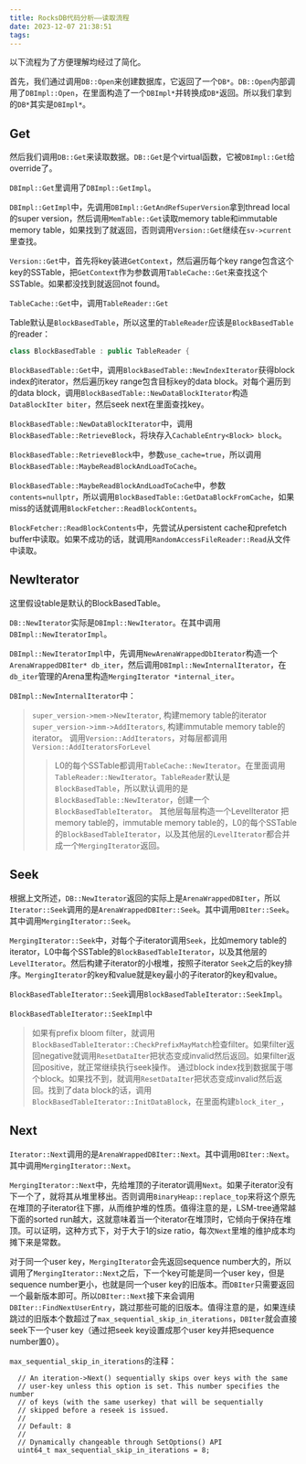 ```yaml
---
title: RocksDB代码分析——读取流程
date: 2023-12-07 21:38:51
tags:
---
```


以下流程为了方便理解均经过了简化。

首先，我们通过调用`DB::Open`来创建数据库，它返回了一个`DB*`。`DB::Open`内部调用了`DBImpl::Open`，在里面构造了一个`DBImpl*`并转换成`DB*`返回。所以我们拿到的`DB*`其实是`DBImpl*`。

## Get

然后我们调用`DB::Get`来读取数据。`DB::Get`是个virtual函数，它被`DBImpl::Get`给override了。

`DBImpl::Get`里调用了`DBImpl::GetImpl`。

`DBImpl::GetImpl`中，先调用`DBImpl::GetAndRefSuperVersion`拿到thread local的super version，然后调用`MemTable::Get`读取memory table和immutable memory table，如果找到了就返回，否则调用`Version::Get`继续在`sv->current`里查找。

`Version::Get`中，首先将key装进`GetContext`，然后遍历每个key range包含这个key的SSTable，把`GetContext`作为参数调用`TableCache::Get`来查找这个SSTable。如果都没找到就返回not found。

`TableCache::Get`中，调用`TableReader::Get`

Table默认是`BlockBasedTable`，所以这里的`TableReader`应该是`BlockBasedTable`的reader：

```cpp
class BlockBasedTable : public TableReader {
```

`BlockBasedTable::Get`中，调用`BlockBasedTable::NewIndexIterator`获得block index的iterator，然后遍历key range包含目标key的data block。对每个遍历到的data block，调用`BlockBasedTable::NewDataBlockIterator`构造`DataBlockIter biter`，然后seek next在里面查找key。

`BlockBasedTable::NewDataBlockIterator`中，调用`BlockBasedTable::RetrieveBlock`，将块存入`CachableEntry<Block> block`。

`BlockBasedTable::RetrieveBlock`中，参数`use_cache=true`，所以调用`BlockBasedTable::MaybeReadBlockAndLoadToCache`。

`BlockBasedTable::MaybeReadBlockAndLoadToCache`中，参数`contents=nullptr`，所以调用`BlockBasedTable::GetDataBlockFromCache`，如果miss的话就调用`BlockFetcher::ReadBlockContents`。

`BlockFetcher::ReadBlockContents`中，先尝试从persistent cache和prefetch buffer中读取。如果不成功的话，就调用`RandomAccessFileReader::Read`从文件中读取。

## NewIterator

这里假设table是默认的BlockBasedTable。

`DB::NewIterator`实际是`DBImpl::NewIterator`。在其中调用`DBImpl::NewIteratorImpl`。

`DBImpl::NewIteratorImpl`中，先调用`NewArenaWrappedDbIterator`构造一个`ArenaWrappedDBIter* db_iter`，然后调用`DBImpl::NewInternalIterator`，在`db_iter`管理的Arena里构造`MergingIterator *internal_iter`。

`DBImpl::NewInternalIterator`中：

>`super_version->mem->NewIterator`, 构建memory table的iterator
>`super_version->imm->AddIterators`, 构建immutable memory table的iterator。
>调用`Version::AddIterators`，对每层都调用`Version::AddIteratorsForLevel`
>>L0的每个SSTable都调用`TableCache::NewIterator`。在里面调用`TableReader::NewIterator`。`TableReader`默认是`BlockBasedTable`，所以默认调用的是`BlockBasedTable::NewIterator`，创建一个`BlockBasedTableIterator`。
>>其他层每层构造一个LevelIterator
>把memory table的，immutable memory table的，L0的每个SSTable的`BlockBasedTableIterator`，以及其他层的`LevelIterator`都合并成一个`MergingIterator`返回。

## Seek

根据上文所述，`DB::NewIterator`返回的实际上是`ArenaWrappedDBIter`，所以`Iterator::Seek`调用的是`ArenaWrappedDBIter::Seek`。其中调用`DBIter::Seek`。其中调用`MergingIterator::Seek`。

`MergingIterator::Seek`中，对每个子iterator调用`Seek`，比如memory table的iterator，L0中每个SSTable的`BlockBasedTableIterator`，以及其他层的`LevelIterator`。然后构建子iterator的小根堆，按照子iterator `Seek`之后的key排序。`MergingIterator`的key和value就是key最小的子iterator的key和value。

`BlockBasedTableIterator::Seek`调用`BlockBasedTableIterator::SeekImpl`。

`BlockBasedTableIterator::SeekImpl`中

>如果有prefix bloom filter，就调用`BlockBasedTableIterator::CheckPrefixMayMatch`检查filter。如果filter返回negative就调用`ResetDataIter`把状态变成invalid然后返回。如果filter返回positive，就正常继续执行seek操作。
>通过block index找到数据属于哪个block。如果找不到，就调用`ResetDataIter`把状态变成invalid然后返回。找到了data block的话，调用`BlockBasedTableIterator::InitDataBlock`，在里面构建`block_iter_`，

## Next

`Iterator::Next`调用的是`ArenaWrappedDBIter::Next`。其中调用`DBIter::Next`。其中调用`MergingIterator::Next`。

`MergingIterator::Next`中，先给堆顶的子iterator调用`Next`。如果子iterator没有下一个了，就将其从堆里移出。否则调用`BinaryHeap::replace_top`来将这个原先在堆顶的子iterator往下挪，从而维护堆的性质。值得注意的是，LSM-tree通常越下面的sorted run越大，这就意味着当一个iterator在堆顶时，它倾向于保持在堆顶。可以证明，这种方式下，对于大于1的size ratio，每次`Next`里堆的维护成本均摊下来是常数。

对于同一个user key，`MergingIterator`会先返回sequence number大的，所以调用了`MergingIterator::Next`之后，下一个key可能是同一个user key，但是sequence number更小，也就是同一个user key的旧版本。而`DBIter`只需要返回一个最新版本即可。所以`DBIter::Next`接下来会调用`DBIter::FindNextUserEntry`，跳过那些可能的旧版本。值得注意的是，如果连续跳过的旧版本个数超过了`max_sequential_skip_in_iterations`，`DBIter`就会直接seek下一个user key（通过把seek key设置成那个user key并把sequence number置0）。

`max_sequential_skip_in_iterations`的注释：

```text
  // An iteration->Next() sequentially skips over keys with the same
  // user-key unless this option is set. This number specifies the number
  // of keys (with the same userkey) that will be sequentially
  // skipped before a reseek is issued.
  //
  // Default: 8
  //
  // Dynamically changeable through SetOptions() API
  uint64_t max_sequential_skip_in_iterations = 8;
```
